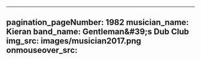------
pagination_pageNumber: 1982
musician_name: Kieran
band_name: Gentleman&amp;#39;s Dub Club
img_src: images/musician2017.png
onmouseover_src: 
------